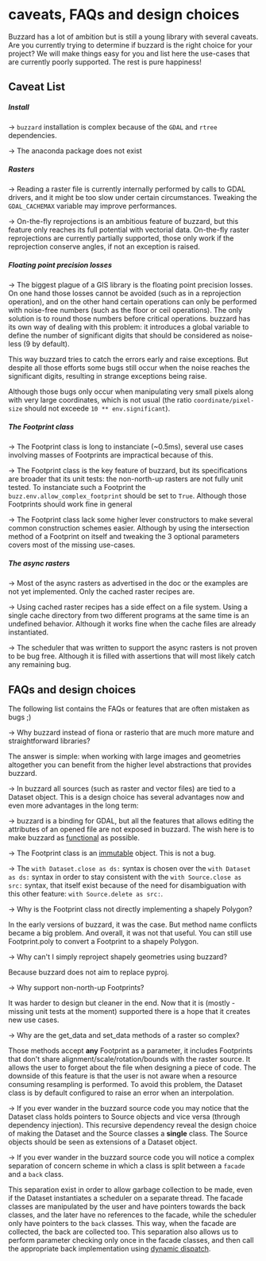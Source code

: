 # caveats, FAQs and design choices
Buzzard has a lot of ambition but is still a young library with several caveats. Are you currently trying to determine if buzzard is the right choice for your project? We will make things easy for you and list here the use-cases that are currently poorly supported. The rest is pure happiness!


## Caveat List
##### Install
→ `buzzard` installation is complex because of the `GDAL` and `rtree` dependencies.

→ The anaconda package does not exist


##### Rasters
→ Reading a raster file is currently internally performed by calls to GDAL drivers, and it might be too slow under certain circumstances. Tweaking the `GDAL_CACHEMAX` variable may improve performances.

→ On-the-fly reprojections is an ambitious feature of buzzard, but this feature only reaches its full potential with vectorial data. On-the-fly raster reprojections are currently partially supported, those only work if the reprojection conserve angles, if not an exception is raised.

##### Floating point precision losses
→ The biggest plague of a GIS library is the floating point precision losses. On one hand those losses cannot be avoided (such as in a reprojection operation), and on the other hand certain operations can only be performed with noise-free numbers (such as the floor or ceil operations). The only solution is to round those numbers before critical operations. buzzard has its own way of dealing with this problem: it introduces a global variable to define the number of significant digits that should be considered as noise-less (9 by default).

This way buzzard tries to catch the errors early and raise exceptions. But despite all those efforts some bugs still occur when the noise reaches the significant digits, resulting in strange exceptions being raise.

Although those bugs only occur when manipulating very small pixels along with very large coordinates, which is not usual (the ratio `coordinate/pixel-size` should not exceede `10 ** env.significant`).

<!-- Luckily enough, buzzard supports on-the-fly reprojections, and it is easy to setup a working spatial reference system centered on 0. Doing so will prevent almost all problems. -->

##### The Footprint class
→ The Footprint class is long to instanciate (~0.5ms), several use cases involving masses of Footprints are impractical because of this.

→ The Footprint class is the key feature of buzzard, but its specifications are broader that its unit tests: the non-north-up rasters are not fully unit tested. To instanciate such a Footprint the `buzz.env.allow_complex_footprint` should be set to `True`. Although those Footprints should work fine in general

→ The Footprint class lack some higher lever constructors to make several common construction schemes easier. Although by using the intersection method of a Footprint on itself and tweaking the 3 optional parameters covers most of the missing use-cases.

##### The async rasters
→ Most of the async rasters as advertised in the doc or the examples are not yet implemented. Only the cached raster recipes are.

→ Using cached raster recipes has a side effect on a file system. Using a single cache directory from two different programs at the same time is an undefined behavior. Although it works fine when the cache files are already instantiated.

→ The scheduler that was written to support the async rasters is not proven to be bug free. Although it is filled with assertions that will most likely catch any remaining bug.

## FAQs and design choices
The following list contains the FAQs or features that are often mistaken as bugs ;)

→ Why buzzard instead of fiona or rasterio that are much more mature and straightforward libraries?

The answer is simple: when working with large images and geometries altogether you can benefit from the higher level abstractions that provides buzzard.

→ In buzzard all sources (such as raster and vector files) are tied to a Dataset object. This is a design choice has several advantages now and even more advantages in the long term:

→ buzzard is a binding for GDAL, but all the features that allows editing the attributes of an opened file are not exposed in buzzard. The wish here is to make buzzard as [functional](https://en.wikipedia.org/wiki/Functional_programming) as possible.

→ The Footprint class is an [immutable](https://en.wikipedia.org/wiki/Immutable_object) object. This is not a bug.

→ The `with Dataset.close as ds:` syntax is chosen over the `with Dataset as ds:`  syntax in order to stay consistent with the `with Source.close as src:` syntax, that itself exist because of the need for disambiguation with this other feature: `with Source.delete as src:`.

→ Why is the Footprint class not directly implementing a shapely Polygon?

In the early versions of buzzard, it was the case. But method name conflicts became a big problem. And overall, it was not that useful. You can still use Footprint.poly to convert a Footprint to a shapely Polygon.

→ Why can't I simply reproject shapely geometries using buzzard?

Because buzzard does not aim to replace pyproj.

→ Why support non-north-up Footprints?

It was harder to design but cleaner in the end. Now that it is (mostly - missing unit tests at the moment) supported there is a hope that it creates new use cases.

→ Why are the get_data and set_data methods of a raster so complex?

Those methods accept **any** Footprint as a parameter, it includes Footprints that don't share alignment/scale/rotation/bounds with the raster source. It allows the user to forget about the file when designing a piece of code. The downside of this feature is that the user is not aware when a resource consuming resampling is performed. To avoid this problem, the Dataset class is by default configured to raise an error when an interpolation.

→ If you ever wander in the buzzard source code you may notice that the Dataset class holds pointers to Source objects and vice versa (through dependency injection). This recursive dependency reveal the design choice of making the Dataset and the Source classes a **single** class. The Source objects should be seen as extensions of a Dataset object.

→ If you ever wander in the buzzard source code you will notice a complex separation of concern scheme in which a class is split between a  `facade` and a `back` class.

This separation exist in order to allow garbage collection to be made, even if the Dataset instantiates a scheduler on a separate thread. The facade classes are manipulated by the user and have pointers towards the back classes, and the later have no references to the facade, while the scheduler only have pointers to the `back` classes. This way, when the facade are collected, the back are collected too. This separation also allows us to perform parameter checking only once in the facade classes, and then call the appropriate back implementation using [dynamic dispatch](https://en.wikipedia.org/wiki/Dynamic_dispatch).
